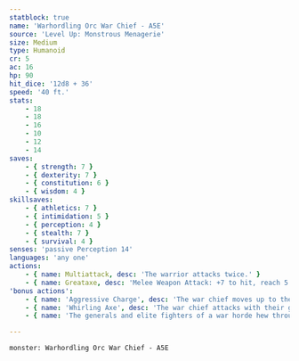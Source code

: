 ```yaml
---
statblock: true
name: 'Warhordling Orc War Chief - A5E'
source: 'Level Up: Monstrous Menagerie'
size: Medium
type: Humanoid
cr: 5
ac: 16
hp: 90
hit_dice: '12d8 + 36'
speed: '40 ft.'
stats:
    - 18
    - 18
    - 16
    - 10
    - 12
    - 14
saves:
    - { strength: 7 }
    - { dexterity: 7 }
    - { constitution: 6 }
    - { wisdom: 4 }
skillsaves:
    - { athletics: 7 }
    - { intimidation: 5 }
    - { perception: 4 }
    - { stealth: 7 }
    - { survival: 4 }
senses: 'passive Perception 14'
languages: 'any one'
actions:
    - { name: Multiattack, desc: 'The warrior attacks twice.' }
    - { name: Greataxe, desc: 'Melee Weapon Attack: +7 to hit, reach 5 ft., one target. Hit: 10 (1d12 + 4) slashing damage. If the warrior has moved this turn, this attack is made with advantage.' }
'bonus actions':
    - { name: 'Aggressive Charge', desc: 'The war chief moves up to their Speed towards an enemy they can see or hear.' }
    - { name: 'Whirling Axe', desc: 'The war chief attacks with their greataxe.' }
    - { name: 'The generals and elite fighters of a war horde hew through the front lines of battle with broad-bladed axes', desc: 'The statistics of a warhordling orc war chief can also be used to represent the leaders of a war horde composed of humans or other heritages.' }

---
```

```statblock
monster: Warhordling Orc War Chief - A5E
```
